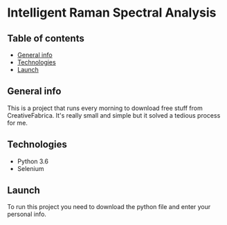#  Intelligent Raman Spectral Analysis

## Table of contents
* [General info](#general-info)
* [Technologies](#technologies)
* [Launch](#launch)

## General info
This is a project that runs every morning to download free stuff from CreativeFabrica. It's really small and simple but it solved a tedious process for me.

## Technologies
- Python 3.6 
- Selenium

## Launch
To run this project you need to download the python file and enter your personal info. 

